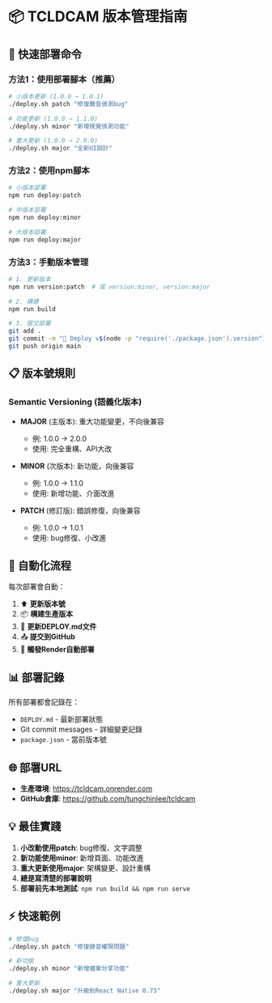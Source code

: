 # 📦 TCLDCAM 版本管理指南

## 🚀 快速部署命令

### 方法1：使用部署腳本（推薦）
```bash
# 小版本更新 (1.0.0 → 1.0.1)
./deploy.sh patch "修復聲音偵測bug"

# 功能更新 (1.0.0 → 1.1.0) 
./deploy.sh minor "新增視覺偵測功能"

# 重大更新 (1.0.0 → 2.0.0)
./deploy.sh major "全新UI設計"
```

### 方法2：使用npm腳本
```bash
# 小版本部署
npm run deploy:patch

# 中版本部署  
npm run deploy:minor

# 大版本部署
npm run deploy:major
```

### 方法3：手動版本管理
```bash
# 1. 更新版本
npm run version:patch  # 或 version:minor, version:major

# 2. 構建
npm run build

# 3. 提交部署
git add .
git commit -m "🚀 Deploy v$(node -p "require('./package.json').version")"
git push origin main
```

## 📋 版本號規則

### Semantic Versioning (語義化版本)
- **MAJOR** (主版本): 重大功能變更，不向後兼容
  - 例: 1.0.0 → 2.0.0
  - 使用: 完全重構、API大改
  
- **MINOR** (次版本): 新功能，向後兼容
  - 例: 1.0.0 → 1.1.0  
  - 使用: 新增功能、介面改進
  
- **PATCH** (修訂版): 錯誤修復，向後兼容
  - 例: 1.0.0 → 1.0.1
  - 使用: bug修復、小改進

## 🔄 自動化流程

每次部署會自動：
1. ⬆️  **更新版本號**
2. 📦 **構建生產版本**
3. 📝 **更新DEPLOY.md文件**
4. 📤 **提交到GitHub**
5. 🚀 **觸發Render自動部署**

## 📊 部署記錄

所有部署都會記錄在：
- `DEPLOY.md` - 最新部署狀態
- Git commit messages - 詳細變更記錄
- `package.json` - 當前版本號

## 🌐 部署URL

- **生產環境**: https://tcldcam.onrender.com
- **GitHub倉庫**: https://github.com/tungchinlee/tcldcam

## 💡 最佳實踐

1. **小改動使用patch**: bug修復、文字調整
2. **新功能使用minor**: 新增頁面、功能改進  
3. **重大更新使用major**: 架構變更、設計重構
4. **總是寫清楚的部署說明**
5. **部署前先本地測試**: `npm run build && npm run serve`

## ⚡ 快速範例

```bash
# 修復bug
./deploy.sh patch "修復錄音權限問題"

# 新功能
./deploy.sh minor "新增檔案分享功能"

# 重大更新
./deploy.sh major "升級到React Native 0.75"
```